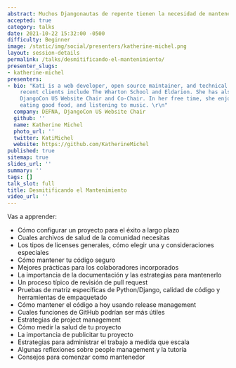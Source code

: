 ```yaml
---
abstract: Muchos Djangonautas de repente tienen la necesidad de mantener un proyecto. Voy a usar mis años de experiencia como mantenedora profesional del código abierto para enseñarles el processo y prácticas para ser un mejor mantenedor. ¡El mantenimiento es una mejora en conocimiento y divertida también!
accepted: true
category: talks
date: 2021-10-22 15:32:00 -0500
difficulty: Beginner
image: /static/img/social/presenters/katherine-michel.png
layout: session-details
permalink: /talks/desmitificando-el-mantenimiento/
presenter_slugs:
- katherine-michel
presenters:
- bio: "Kati is a web developer, open source maintainer, and technical writer. Her
    recent clients include The Wharton School and Eldarion. She has also been the
    DjangoCon US Website Chair and Co-Chair. In her free time, she enjoys traveling,
    eating good food, and listening to music. \r\n"
  company: DEFNA, DjangoCon US Website Chair
  github: ''
  name: Katherine Michel
  photo_url: ''
  twitter: KatiMichel
  website: https://github.com/KatherineMichel
published: true
sitemap: true
slides_url: ''
summary: ''
tags: []
talk_slot: full
title: Desmitificando el Mantenimiento
video_url: ''
---
```


Vas a apprender:

* Cómo configurar un proyecto para el éxito a largo plazo
* Cuales archivos de salud de la comunidad necesitas
* Los tipos de licenses generales, cómo elegir una y consideraciones especiales
* Cómo mantener tu código seguro
* Mejores prácticas para los colaboradores incorporados
* La importancia de la documentación y las estrategias para mantenerlo
* Un proceso típico de revisión de pull request
* Pruebas de matriz específicas de Python/Django, calidad de código y herramientas de empaquetado
* Cómo mantener el código a hoy usando release management
* Cuales funciones de GitHub podrían ser más útiles
* Estrategias de project management
* Cómo medir la salud de tu proyecto
* La importancia de publicitar tu proyecto
* Estrategias para administrar el trabajo a medida que escala
* Algunas reflexiones sobre people management y la tutoría
* Consejos para comenzar como mantenedor
